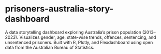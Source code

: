 # prisoners-australia-story-dashboard
A data storytelling dashboard exploring Australia’s prison population (2013–2023). Visualizes gender, age, state-wise trends, offences, sentencing, and unsentenced prisoners. Built with R, Plotly, and Flexdashboard using open data from the Australian Bureau of Statistics.
